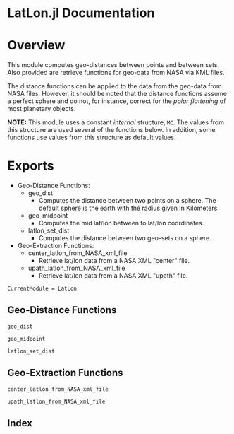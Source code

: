 # LatLon.jl Documentation

# Overview
This module computes geo-distances between points and between sets.
Also provided are retrieve functions for geo-data from NASA via KML files.

The distance functions can be applied to the data from the geo-data
from NASA files. However, it should be noted that the distance functions 
assume a perfect sphere and do not, for instance, correct for the *polar
flattening* of most planetary objects.

**NOTE:** This module uses a constant *internal* structure, `MC`.
The values from this structure are used several of the functions below.
In addition, some functions use values from this structure as default values.

# Exports
- Geo-Distance Functions:
    - geo\_dist
        - Computes the distance between two points on a sphere.
          The default sphere is the earth with the radius given in Kilometers.
    - geo\_midpoint
        - Computes the mid lat/lon between to lat/lon coordinates. 
    - latlon\_set\_dist
        - Computes the distance between two geo-sets on a sphere.
- Geo-Extraction Functions:
    - center\_latlon\_from\_NASA\_xml\_file
        - Retrieve lat/lon data from a NASA XML "center" file.
    - upath\_latlon\_from\_NASA\_xml\_file
        - Retrieve lat/lon data from a NASA XML "upath" file.

```@meta
CurrentModule = LatLon
```

## Geo-Distance Functions

```@docs
geo_dist
```

```@docs
geo_midpoint
```

```@docs
latlon_set_dist
```

## Geo-Extraction Functions

```@docs
center_latlon_from_NASA_xml_file
```

```@docs
upath_latlon_from_NASA_xml_file
```

## Index

```@index
```

